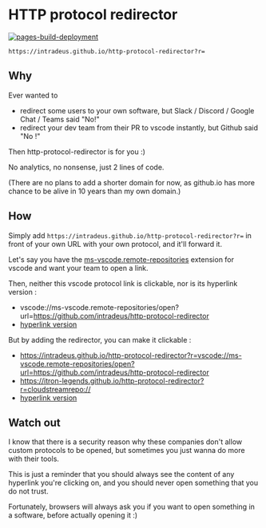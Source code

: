 # HTTP protocol redirector
[![pages-build-deployment](https://github.com/intradeus/http-protocol-redirector/actions/workflows/pages/pages-build-deployment/badge.svg)](https://github.com/intradeus/http-protocol-redirector/actions/workflows/pages/pages-build-deployment)

```
https://intradeus.github.io/http-protocol-redirector?r=
```

## Why 
Ever wanted to  
- redirect some users to your own software, but Slack / Discord / Google Chat / Teams said "No!"
- redirect your dev team from their PR to vscode instantly, but Github said "No !"

Then http-protocol-redirector is for you :)

No analytics, no nonsense, just 2 lines of code.

(There are no plans to add a shorter domain for now, as github.io has more chance to be alive in 10 years than my own domain.)

## How 
Simply add `https://intradeus.github.io/http-protocol-redirector?r=` in front of your own URL with your own protocol, and it'll forward it.


Let's say you have the [ms-vscode.remote-repositories](https://marketplace.visualstudio.com/items?itemName=github.remotehub) extension for vscode and want your team to open a link.

Then, neither this vscode protocol link is clickable, nor is its hyperlink version :  
- vscode://ms-vscode.remote-repositories/open?url=https://github.com/intradeus/http-protocol-redirector
- [hyperlink version](vscode://ms-vscode.remote-repositories/open?url=https://github.com/intradeus/http-protocol-redirector)

But by adding the redirector, you can make it clickable : 
- https://intradeus.github.io/http-protocol-redirector?r=vscode://ms-vscode.remote-repositories/open?url=https://github.com/intradeus/http-protocol-redirector
- https://itron-legends.github.io/http-protocol-redirector?r=cloudstreamrepo://
- [hyperlink version](https://intradeus.github.io/http-protocol-redirector?r=vscode://ms-vscode.remote-repositories/open?url=https://github.com/intradeus/http-protocol-redirector)

## Watch out
I know that there is a security reason why these companies don't allow custom protocols to be opened, but sometimes you just wanna do more with their tools. 

This is just a reminder that you should always see the content of any hyperlink you're clicking on, and you should never open something that you do not trust.

Fortunately, browsers will always ask you if you want to open something in a software, before actually opening it :)
